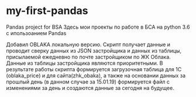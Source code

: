 # my-first-pandas
Pandas project for BSA
Здесь мои проекты по работе в БСА на python 3.6 с ипользоанием Pandas

Добавил OBLAKA локальную версию. 
Скрипт получает данные и проводит сверку данных из JSON застройщика и данных из таблицы, присылаемой ежедневно по почте застройщиком по ЖК Облака. Данные из таблицы застройщика являются приоритетными. В результате работы скрипта формируется загрузочная таблица для 1С (oblaka_price) и для сайта(zhk_obaka), а также на основании данных за прошлый день (в данном случае за 15.01.19) формируется файл с изменениями за день и создаются данные за сегодня на будущее.
